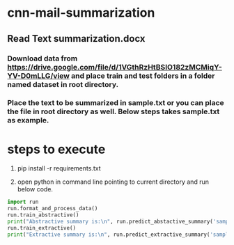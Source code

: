 # cnn-mail-summarization
## Read Text summarization.docx<br>
### Download data from https://drive.google.com/file/d/1VGthRzHtBSIO182zMCMiqY-YV-D0mLLG/view and place train and test folders in a folder named dataset in root directory.<br>
### Place the text to be summarized in sample.txt or you can place the file in root directory as well. Below steps takes sample.txt as example.
# steps to execute
1. pip install -r requirements.txt

2. open python in command line pointing to current directory and run below code. 
```python
import run
run.format_and_process_data()
run.train_abstractive()
print("Abstractive summary is:\n", run.predict_abstactive_summary('sample.txt'))
run.train_extractive()
print("Extractive summary is:\n", run.predict_extractive_summary('sample.txt'))
```
